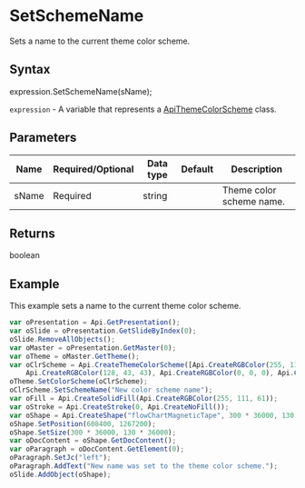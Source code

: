 # SetSchemeName

Sets a name to the current theme color scheme.

## Syntax

expression.SetSchemeName(sName);

`expression` - A variable that represents a [ApiThemeColorScheme](../ApiThemeColorScheme.md) class.

## Parameters

| **Name** | **Required/Optional** | **Data type** | **Default** | **Description** |
| ------------- | ------------- | ------------- | ------------- | ------------- |
| sName | Required | string |  | Theme color scheme name. |

## Returns

boolean

## Example

This example sets a name to the current theme color scheme.

```javascript
var oPresentation = Api.GetPresentation();
var oSlide = oPresentation.GetSlideByIndex(0);
oSlide.RemoveAllObjects();
var oMaster = oPresentation.GetMaster(0);
var oTheme = oMaster.GetTheme();
var oClrScheme = Api.CreateThemeColorScheme([Api.CreateRGBColor(255, 111, 61), Api.CreateRGBColor(51, 51, 51), Api.CreateRGBColor(230, 179, 117), Api.CreateRGBColor(235, 235, 235), Api.CreateRGBColor(163, 21, 21), 
	Api.CreateRGBColor(128, 43, 43), Api.CreateRGBColor(0, 0, 0), Api.CreateRGBColor(128, 128, 128), Api.CreateRGBColor(176, 196, 222), Api.CreateRGBColor(65, 105, 225), Api.CreateRGBColor(255, 255, 255), Api.CreateRGBColor(255, 213, 191)], "New color scheme");
oTheme.SetColorScheme(oClrScheme);
oClrScheme.SetSchemeName("New color scheme name");
var oFill = Api.CreateSolidFill(Api.CreateRGBColor(255, 111, 61));
var oStroke = Api.CreateStroke(0, Api.CreateNoFill());
var oShape = Api.CreateShape("flowChartMagneticTape", 300 * 36000, 130 * 36000, oFill, oStroke);
oShape.SetPosition(608400, 1267200);
oShape.SetSize(300 * 36000, 130 * 36000);
var oDocContent = oShape.GetDocContent();
var oParagraph = oDocContent.GetElement(0);
oParagraph.SetJc("left");
oParagraph.AddText("New name was set to the theme color scheme.");
oSlide.AddObject(oShape);
```
